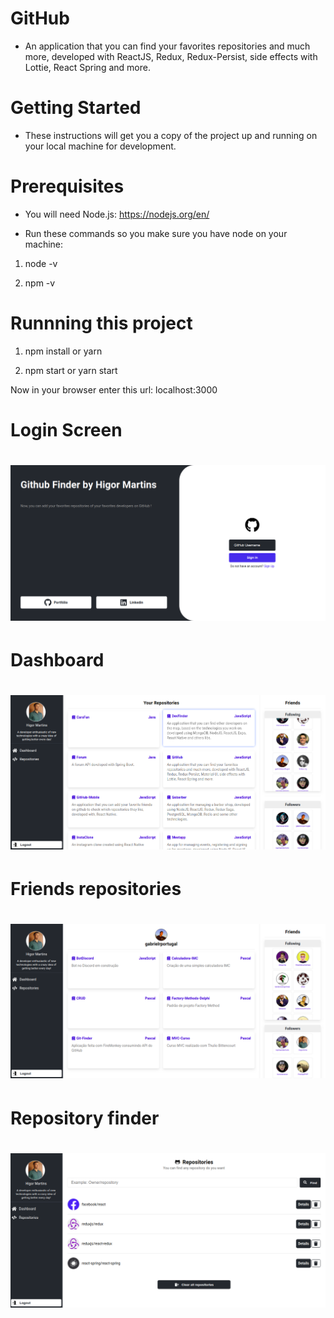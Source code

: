 # GitHub
- An application that you can find your favorites repositories and much more, developed with ReactJS, Redux, Redux-Persist, side effects with Lottie, React Spring and more.

# Getting Started
- These instructions will get you a copy of the project up and running on your local machine for development.

# Prerequisites
- You will need Node.js: https://nodejs.org/en/

- Run these commands so you make sure you have node on your machine:

1) node -v

2) npm -v

# Runnning this project
1) npm install or yarn

2) npm start or yarn start

Now in your browser enter this url: localhost:3000

#

# Login Screen
<h1 align="center" >
   <img src="/assets/githubLogin.png" width="600"/>
</h1>

# Dashboard
<h1 align="center" >
   <img src="/assets/githubDashboard.png" width="600"/>
</h1>

# Friends repositories
<h1 align="center" >
   <img src="/assets/githubFriendsRepo.png" width="600"/>
</h1>

# Repository finder
<h1 align="center" >
   <img src="/assets/githubRepoFinder.png" width="600"/>
</h1>
